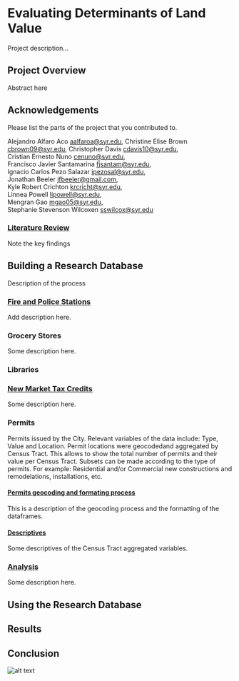 # Evaluating Determinants of Land Value

Project description...

## Project Overview

Abstract here

## Acknowledgements

Please list the parts of the project that you contributed to.

Alejandro Alfaro Aco <aalfaroa@syr.edu>,
Christine Elise Brown <cbrown09@syr.edu>,
Christopher Davis <cdavis10@syr.edu>,  
Cristian Ernesto Nuno <cenuno@syr.edu>,  
Francisco Javier Santamarina <fjsantam@syr.edu>,  
Ignacio Carlos Pezo Salazar <ipezosal@syr.edu>,  
Jonathan Beeler <jfbeeler@gmail.com>,  
Kyle Robert Crichton <krcricht@syr.edu>,  
Linnea Powell <lipowell@syr.edu>,  
Mengran Gao <mgao05@syr.edu>,  
Stephanie Stevenson Wilcoxen <sswilcox@syr.edu>  



### [Literature Review](litreview.md)

Note the key findings

## Building a Research Database

Description of the process

### [Fire and Police Stations](firepolice.html)

Add description here.

### Grocery Stores

Some description here.

### Libraries

### [New Market Tax Credits](Compile-Datasets.html)  

Some description here.

### Permits
Permits issued by the City. Relevant variables of the data include: Type, Value and Location. 
Permit locations were geocodedand aggregated by Census Tract. This allows to show the total number of permits and their value per Census Tract. Subsets can be made according to the type of permits. For example: Residential and/or Commercial new constructions and remodelations, installations, etc.

#### [Permits geocoding and formating process](Permits_Wrangling.html)  
This is a description of the geocoding process and the formatting of the dataframes.

#### [Descriptives](Permits_Descriptives.html)
Some descriptives of the Census Tract aggregated variables.

### [Analysis](Compile-Datasets.html)  

Some description here.



## Using the Research Database

## Results

## Conclusion



![alt text](http://research.kraeutli.com/wp-content/uploads/2013/11/artist-bubbles-closeup-1024x573.png)
